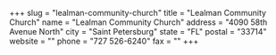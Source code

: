 +++
slug = "lealman-community-church"
title = "Lealman Community Church"
name = "Lealman Community Church"
address = "4090 58th Avenue North"
city = "Saint Petersburg"
state = "FL"
postal = "33714"
website = ""
phone = "727 526-6240"
fax = ""
+++
